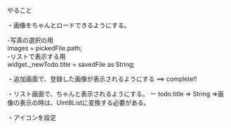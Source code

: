 

 


やること

・画像をちゃんとロードできるようにする。

-写真の選択の用  
 images = pickedFile.path;  
-リストで表示する用  
 widget._newTodo.title = savedFile as String;
 
・追加画面で、登録した画像が表示されるようにする ==> complete!!


・リスト画面で、ちゃんと表示されるようにする。
ー todo.title => String  =>画像の表示の時は、Uint8Listに変換する必要がある。

・アイコンを設定
